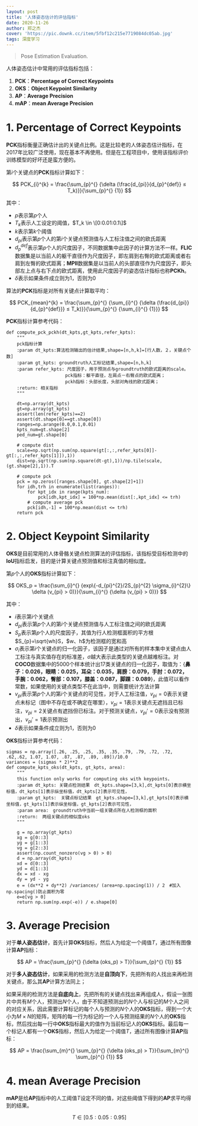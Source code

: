 ```yaml
---
layout: post
title: '人体姿态估计的评估指标'
date: 2020-11-26
author: 郑之杰
cover: 'https://pic.downk.cc/item/5fbf12c215e7719084dc05ab.jpg'
tags: 深度学习
---
```


> Pose Estimation Evaluation.

人体姿态估计中常用的评估指标包括：
1. **PCK**：**Percentage of Correct Keypoints**
2. **OKS**：**Object Keypoint Similarity**
3. **AP**：**Average Precision**
4. **mAP**：**mean Average Precision**

# 1. Percentage of Correct Keypoints
**PCK**指标衡量正确估计出的关键点比例。这是比较老的人体姿态估计指标，在$2017$年比较广泛使用，现在基本不再使用。但是在工程项目中，使用该指标评价训练模型的好坏还是蛮方便的。

第$i$个关键点的**PCK**指标计算如下：

$$ PCK_{i}^{k} = \frac{\sum_{p}^{} {\delta (\frac{d_{pi}}{d_{p}^{def}} ≤ T_k)}}{\sum_{p}^{} {1}} $$

其中：
- $p$表示第$p$个人
- $T_k$表示人工设定的阈值，$T_k \in \[0:0.01:0.1\]$
- $k$表示第$k$个阈值
- $d_{pi}$表示第$p$个人的第$i$个关键点预测值与人工标注值之间的欧氏距离
- $d_{p}^{def}$表示第$p$个人的尺度因子，不同数据集中此因子的计算方法不一样。**FLIC**数据集是以当前人的躯干直径作为尺度因子，即左肩到右臀的欧式距离或者右肩到左臀的欧式距离；**MPII**数据集是以当前人的头部直径作为尺度因子，即头部左上点与右下点的欧式距离，使用此尺度因子的姿态估计指标也称**PCKh**。
- $\delta$表示如果条件成立则为$1$，否则为$0$

算法的**PCK**指标是对所有关键点计算取平均：

$$ PCK_{mean}^{k} = \frac{\sum_{p}^{} {\sum_{i}^{} {\delta (\frac{d_{pi}}{d_{p}^{def}}} ≤ T_k)}}{\sum_{p}^{} {\sum_{i}^{} {1}}} $$

**PCK**指标计算参考代码：

```
def compute_pck_pckh(dt_kpts,gt_kpts,refer_kpts):
    """
    pck指标计算
    :param dt_kpts:算法检测输出的估计结果,shape=[n,h,k]=[行人数，２，关键点个数]
    :param gt_kpts: groundtruth人工标记结果,shape=[n,h,k]
    :param refer_kpts: 尺度因子，用于预测点与groundtruth的欧式距离的scale。
    　　　　　　　　　　　pck指标：躯干直径，左肩点－右臀点的欧式距离；
    　　　　　　　　　　　pckh指标：头部长度，头部对角线的欧式距离；
    :return: 相关指标
    """
    
    dt=np.array(dt_kpts)
    gt=np.array(gt_kpts)
    assert(len(refer_kpts)==2)
    assert(dt.shape[0]==gt.shape[0])
    ranges=np.arange(0.0,0.1,0.01)
    kpts_num=gt.shape[2]
    ped_num=gt.shape[0]
	
    # compute dist
    scale=np.sqrt(np.sum(np.square(gt[:,:,refer_kpts[0]]-gt[:,:,refer_kpts[1]]),1))
    dist=np.sqrt(np.sum(np.square(dt-gt),1))/np.tile(scale,(gt.shape[2],1)).T
	
    # compute pck
    pck = np.zeros([ranges.shape[0], gt.shape[2]+1])
    for idh,trh in enumerate(list(ranges)):
        for kpt_idx in range(kpts_num):
            pck[idh,kpt_idx] = 100*np.mean(dist[:,kpt_idx] <= trh)
        # compute average pck
        pck[idh,-1] = 100*np.mean(dist <= trh)
    return pck
```

# 2. Object Keypoint Similarity
**OKS**是目前常用的人体骨骼关键点检测算法的评估指标，该指标受目标检测中的**IoU**指标启发，目的是计算关键点预测值和标注真值的相似度。

第$p$个人的**OKS**指标计算如下：

$$ OKS_p = \frac{\sum_{i}^{} {exp\{-d_{pi}^{2}/2S_{p}^{2} \sigma_{i}^{2}\} \delta (v_{pi} > 0)}}{\sum_{i}^{} {\delta (v_{pi} > 0)}} $$

其中：
- $i$表示第$i$个关键点
- $d_{pi}$表示第$p$个人的第$i$个关键点预测值与人工标注值之间的欧氏距离
- $S_{p}$表示第$p$个人的尺度因子，其值为行人检测框面积的平方根$S_{p}=\sqrt{wh}S，$w$、$h$为检测框的宽和高
- $\sigma_{i}$表示第$i$个关键点的归一化因子，该因子是通过对所有的样本集中关键点由人工标注与真实值存在的标准差，$\sigma$越大表示此类型的关键点越难标注。对**COCO**数据集中的$5000$个样本统计出$17$类关键点的归一化因子，取值为：{**鼻子：0.026，眼睛：0.025，耳朵：0.035，肩膀：0.079，手肘：0.072，手腕：0.062，臀部：0.107，膝盖：0.087，脚踝：0.089**}，此值可以看作常数，如果使用的关键点类型不在此当中，则需要统计方法计算
- $v_{pi}$表示第$p$个人的第$i$个关键点的可见性，对于人工标注值，$v_{pi}=0$表示关键点未标记（图中不存在或不确定在哪里），$v_{pi}=1$表示关键点无遮挡且已标注，$v_{pi}=2$关键点有遮挡但已标注。对于预测关键点，$v_{pi}'=0$表示没有预测出，$v_{pi}'=1$表示预测出
- $\delta$表示如果条件成立则为$1$，否则为$0$

**OKS**指标计算参考代码：

```
sigmas = np.array([.26, .25, .25, .35, .35, .79, .79, .72, .72, .62,.62, 1.07, 1.07, .87, .87, .89, .89])/10.0
variances = (sigmas * 2)**2
def compute_kpts_oks(dt_kpts, gt_kpts, area):
    """
    this function only works for computing oks with keypoints，
    :param dt_kpts: 关键点检测结果　dt_kpts.shape=[3,k],dt_kpts[0]表示横坐标值，dt_kpts[1]表示纵坐标值，dt_kpts[2]表示可见性，
    :param gt_kpts:　关键点标记结果　gt_kpts.shape=[3,k],gt_kpts[0]表示横坐标值，gt_kpts[1]表示纵坐标值，gt_kpts[2]表示可见性，
    :param area:　groundtruth中当前一组关键点所在人检测框的面积
    :return:　两组关键点的相似度oks
    """
	
    g = np.array(gt_kpts)
    xg = g[0::3]
    yg = g[1::3]
    vg = g[2::3]
    assert(np.count_nonzero(vg > 0) > 0)
    d = np.array(dt_kpts)
    xd = d[0::3]
    yd = d[1::3]
    dx = xd - xg
    dy = yd - yg
    e = (dx**2 + dy**2) /variances/ (area+np.spacing(1)) / 2　#加入np.spacing()防止面积为零
    e=e[vg > 0]
    return np.sum(np.exp(-e)) / e.shape[0]
```

# 3. Average Precision
对于**单人姿态估计**，首先计算**OKS**指标，然后人为给定一个阈值$T$，通过所有图像计算**AP**指标：

$$ AP = \frac{\sum_{p}^{} {\delta (oks_p) > T}}{\sum_{p}^{} {1}} $$

对于**多人姿态估计**，如果采用的检测方法是**自顶向下**，先把所有的人找出来再检测关键点，那么其**AP**计算方法同上；

如果采用的检测方法是**自底向上**，先把所有的关键点找出来再组成人，假设一张图片中共有$M$个人，预测出$N$个人，由于不知道预测出的$N$个人与标记的$M$个人之间的对应关系，因此需要计算标记的每个人与预测的$N$个人的**OKS**指标，得到一个大小为${M}\times{N}$的矩阵，矩阵的每一行为标记的一个人与预测结果的$N$个人的**OKS**指标，然后找出每一行中**OKS**指标最大的值作为当前标记人的**OKS**指标。最后每一个标记人都有一个**OKS**指标，然后人为给定一个阈值$T$，通过所有图像计算**AP**指标：

$$ AP = \frac{\sum_{m}^{} \sum_{p}^{} {\delta (oks_p) > T}}{\sum_{m}^{} \sum_{p}^{} {1}} $$

# 4. mean Average Precision
**mAP**是给**AP**指标中的人工阈值$T$设定不同的值，对这些阈值下得到的**AP**求平均得到的结果。

$$ T \in [0.5:0.05:0.95] $$
